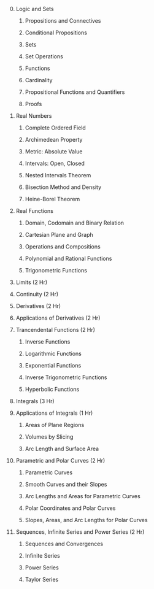 0. Logic and Sets

   1. Propositions and Connectives

   2. Conditional Propositions

   3. Sets

   4. Set Operations

   5. Functions

   6. Cardinality

   7. Propositional Functions and Quantifiers

   8. Proofs

1. Real Numbers

   1. Complete Ordered Field

   2. Archimedean Property

   3. Metric: Absolute Value

   4. Intervals: Open, Closed

   5. Nested Intervals Theorem

   6. Bisection Method and Density

   7. Heine-Borel Theorem

2. Real Functions

    1. Domain, Codomain and Binary Relation

    2. Cartesian Plane and Graph

    3. Operations and Compositions

    4. Polynomial and Rational Functions

    6. Trigonometric Functions

3. Limits (2 Hr)

4. Continuity (2 Hr)

5. Derivatives (2 Hr)

6. Applications of Derivatives (2 Hr)

7. Trancendental Functions (2 Hr)

    1. Inverse Functions

    2. Logarithmic Functions

    3. Exponential Functions

    4. Inverse Trigonometric Functions

    5. Hyperbolic Functions

8. Integrals (3 Hr)

9. Applications of Integrals (1 Hr)

    1. Areas of Plane Regions

    2. Volumes by Slicing

    3. Arc Length and Surface Area

10. Parametric and Polar Curves (2 Hr)

    1. Parametric Curves

    2. Smooth Curves and their Slopes

    3. Arc Lengths and Areas for Parametric Curves

    4. Polar Coordinates and Polar Curves

    5. Slopes, Areas, and Arc Lengths for Polar Curves

11. Sequences, Infinite Series and Power Series (2 Hr)

    1. Sequences and Convergences

    2. Infinite Series

    3. Power Series

    4. Taylor Series
